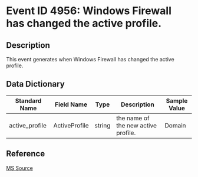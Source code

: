 # Event ID 4956: Windows Firewall has changed the active profile.

## Description

This event generates when Windows Firewall has changed the active profile.

## Data Dictionary

|Standard Name|Field Name|Type|Description|Sample Value|
|---|---|---|---|---|
|active_profile|ActiveProfile|string|the name of the new active profile.|Domain|

## Reference

[MS Source](https://github.com/MicrosoftDocs/windows-itpro-docs/blob/public/windows/security/threat-protection/auditing/event-4956.md)